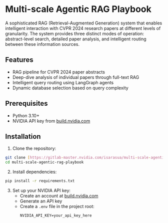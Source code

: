 # Multi-scale Agentic RAG Playbook

A sophisticated RAG (Retrieval-Augmented Generation) system that enables intelligent interaction with CVPR 2024 research papers at different levels of granularity. The system provides three distinct modes of operation: abstract-level search, detailed paper analysis, and intelligent routing between these information sources.

## Features

- RAG pipeline for CVPR 2024 paper abstracts
- Deep-dive analysis of individual papers through full-text RAG
- Intelligent query routing using LangGraph agents
- Dynamic database selection based on query complexity

## Prerequisites

- Python 3.10+
- NVIDIA API key from [build.nvidia.com](https://build.nvidia.com)

## Installation

1. Clone the repository:
```bash
git clone [https://gitlab-master.nvidia.com/isarasua/multi-scale-agentic-rag-playbook.git](https://github.com/NVIDIA-AI-Technology-Center/multi-scale-agentic-rag-playbook)
cd multi-scale-agentic-rag-playbook
```

2. Install dependencies:
```bash
pip install -r requirements.txt
```

3. Set up your NVIDIA API key:
   - Create an account at [build.nvidia.com](https://build.nvidia.com)
   - Generate an API key
   - Create a `.env` file in the project root:
     ```
     NVIDIA_API_KEY=your_api_key_here
